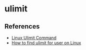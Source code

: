 # ulimit

## References

- [Linux Ulimit Command](https://linuxhint.com/linux_ulimit_command/)
- [How to find ulimit for user on Linux](https://www.cyberciti.biz/faq/how-to-find-ulimit-for-user-on-linux/)